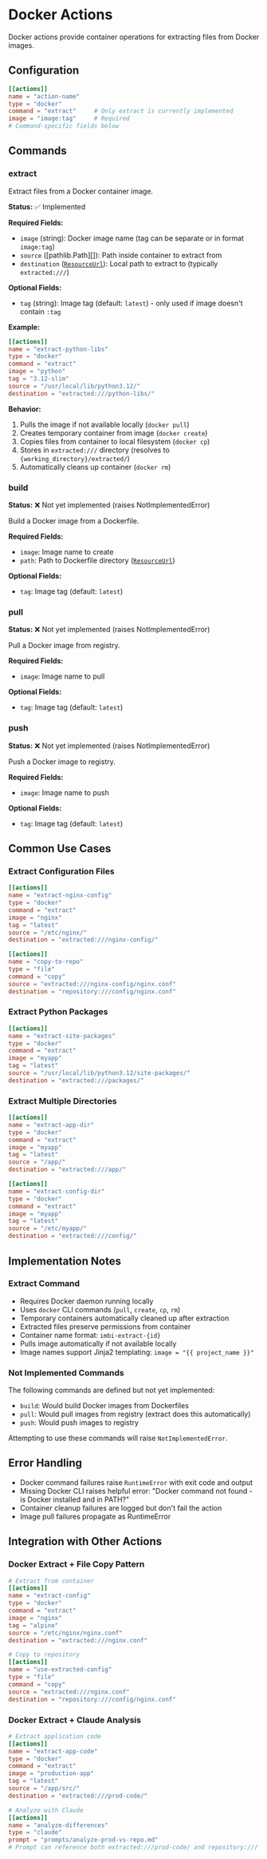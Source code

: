 # Docker Actions

Docker actions provide container operations for extracting files from Docker images.

## Configuration

```toml
[[actions]]
name = "action-name"
type = "docker"
command = "extract"     # Only extract is currently implemented
image = "image:tag"     # Required
# Command-specific fields below
```

## Commands

### extract

Extract files from a Docker container image.

**Status:** ✅ Implemented

**Required Fields:**

- `image` (string): Docker image name (tag can be separate or in format `image:tag`)
- `source` ([pathlib.Path][]): Path inside container to extract from
- `destination` ([`ResourceUrl`](index.md#resourceurl-path-system)): Local path to extract to (typically `extracted:///`)

**Optional Fields:**

- `tag` (string): Image tag (default: `latest`) - only used if image doesn't contain `:tag`

**Example:**
```toml
[[actions]]
name = "extract-python-libs"
type = "docker"
command = "extract"
image = "python"
tag = "3.12-slim"
source = "/usr/local/lib/python3.12/"
destination = "extracted:///python-libs/"
```

**Behavior:**

1. Pulls the image if not available locally (`docker pull`)
2. Creates temporary container from image (`docker create`)
3. Copies files from container to local filesystem (`docker cp`)
4. Stores in `extracted:///` directory (resolves to `{working_directory}/extracted/`)
5. Automatically cleans up container (`docker rm`)

### build

**Status:** ❌ Not yet implemented (raises NotImplementedError)

Build a Docker image from a Dockerfile.

**Required Fields:**

- `image`: Image name to create
- `path`: Path to Dockerfile directory ([`ResourceUrl`](index.md#resourceurl-path-system))

**Optional Fields:**

- `tag`: Image tag (default: `latest`)

### pull

**Status:** ❌ Not yet implemented (raises NotImplementedError)

Pull a Docker image from registry.

**Required Fields:**

- `image`: Image name to pull

**Optional Fields:**

- `tag`: Image tag (default: `latest`)

### push

**Status:** ❌ Not yet implemented (raises NotImplementedError)

Push a Docker image to registry.

**Required Fields:**

- `image`: Image name to push

**Optional Fields:**

- `tag`: Image tag (default: `latest`)

## Common Use Cases

### Extract Configuration Files

```toml
[[actions]]
name = "extract-nginx-config"
type = "docker"
command = "extract"
image = "nginx"
tag = "latest"
source = "/etc/nginx/"
destination = "extracted:///nginx-config/"

[[actions]]
name = "copy-to-repo"
type = "file"
command = "copy"
source = "extracted:///nginx-config/nginx.conf"
destination = "repository:///config/nginx.conf"
```

### Extract Python Packages

```toml
[[actions]]
name = "extract-site-packages"
type = "docker"
command = "extract"
image = "myapp"
tag = "latest"
source = "/usr/local/lib/python3.12/site-packages/"
destination = "extracted:///packages/"
```

### Extract Multiple Directories

```toml
[[actions]]
name = "extract-app-dir"
type = "docker"
command = "extract"
image = "myapp"
tag = "latest"
source = "/app/"
destination = "extracted:///app/"

[[actions]]
name = "extract-config-dir"
type = "docker"
command = "extract"
image = "myapp"
tag = "latest"
source = "/etc/myapp/"
destination = "extracted:///config/"
```

## Implementation Notes

### Extract Command
- Requires Docker daemon running locally
- Uses `docker` CLI commands (`pull`, `create`, `cp`, `rm`)
- Temporary containers automatically cleaned up after extraction
- Extracted files preserve permissions from container
- Container name format: `imbi-extract-{id}`
- Pulls image automatically if not available locally
- Image names support Jinja2 templating: `image = "{{ project_name }}"`

### Not Implemented Commands
The following commands are defined but not yet implemented:
- `build`: Would build Docker images from Dockerfiles
- `pull`: Would pull images from registry (extract does this automatically)
- `push`: Would push images to registry

Attempting to use these commands will raise `NotImplementedError`.

## Error Handling

- Docker command failures raise `RuntimeError` with exit code and output
- Missing Docker CLI raises helpful error: "Docker command not found - is Docker installed and in PATH?"
- Container cleanup failures are logged but don't fail the action
- Image pull failures propagate as RuntimeError

## Integration with Other Actions

### Docker Extract + File Copy Pattern

```toml
# Extract from container
[[actions]]
name = "extract-config"
type = "docker"
command = "extract"
image = "nginx"
tag = "alpine"
source = "/etc/nginx/nginx.conf"
destination = "extracted:///nginx.conf"

# Copy to repository
[[actions]]
name = "use-extracted-config"
type = "file"
command = "copy"
source = "extracted:///nginx.conf"
destination = "repository:///config/nginx.conf"
```

### Docker Extract + Claude Analysis

```toml
# Extract application code
[[actions]]
name = "extract-app-code"
type = "docker"
command = "extract"
image = "production-app"
tag = "latest"
source = "/app/src/"
destination = "extracted:///prod-code/"

# Analyze with Claude
[[actions]]
name = "analyze-differences"
type = "claude"
prompt = "prompts/analyze-prod-vs-repo.md"
# Prompt can reference both extracted:///prod-code/ and repository:///
```
